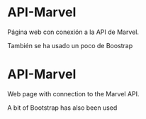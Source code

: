 # API-Marvel

Página web con conexión a la API de Marvel.

También se ha usado un poco de Boostrap


# API-Marvel

Web page with connection to the Marvel API.

A bit of Bootstrap has also been used
